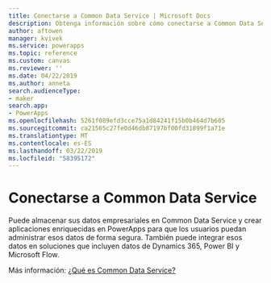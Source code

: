 ```yaml
---
title: Conectarse a Common Data Service | Microsoft Docs
description: Obtenga información sobre cómo conectarse a Common Data Service y usarlo para compilar aplicaciones en PowerApps.
author: aftowen
manager: kvivek
ms.service: powerapps
ms.topic: reference
ms.custom: canvas
ms.reviewer: ''
ms.date: 04/22/2019
ms.author: anneta
search.audienceType:
- maker
search.app:
- PowerApps
ms.openlocfilehash: 5261f089efd3cce75a1d84241f15b0b464d7b605
ms.sourcegitcommit: ca21565c27fe0d46db87197bf00fd31899f1a71e
ms.translationtype: MT
ms.contentlocale: es-ES
ms.lasthandoff: 03/22/2019
ms.locfileid: "58395172"
---
```

# <a name="connect-to-common-data-service"></a>Conectarse a Common Data Service

Puede almacenar sus datos empresariales en Common Data Service y crear aplicaciones enriquecidas en PowerApps para que los usuarios puedan administrar esos datos de forma segura. También puede integrar esos datos en soluciones que incluyen datos de Dynamics 365, Power BI y Microsoft Flow.

Más información: [¿Qué es Common Data Service?](../../common-data-service/data-platform-intro.md)
